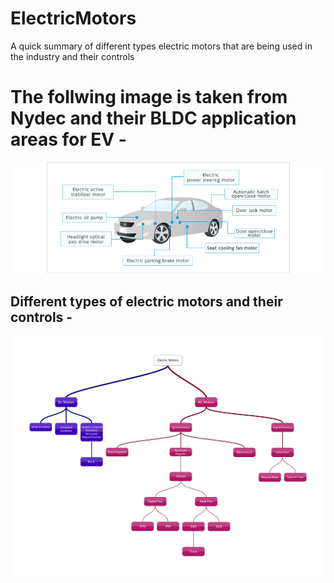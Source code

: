 # ElectricMotors
A quick summary of different types electric motors that are being used in the industry and their controls


# The follwing image is taken from Nydec and their BLDC application areas for EV - #
![BLDC Application](/Images/nydec_bldc_application.png)

## Different types of electric motors and their controls - ##

![Different_types_motors](/Images/Emotors.png)

